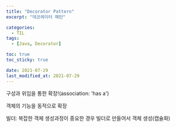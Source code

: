 ```yaml
---
title: "Decorator Pattern"
excerpt: "데코레이터 패턴"

categories:
  - TIL
tags:
  - [Java, Decorator]

toc: true
toc_sticky: true

date: 2021-07-29
last_modified_at: 2021-07-29
---
```


구성과 위임을 통한 확장!(association: 'has a')

객체의 기능을 동적으로 확장

빌더: 복잡한 객체 생성과정이 중요한 경우 빌더로 만들어서 객체 생성(캡슐화)

